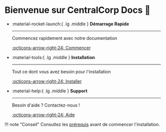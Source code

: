 # Bienvenue sur CentralCorp Docs 🚀

<div class="grid cards" markdown>

-   :material-rocket-launch:{ .lg .middle } __Démarrage Rapide__

    ---

    Commencez rapidement avec notre documentation

    [:octicons-arrow-right-24: Commencer](prerequis.md)

-   :material-tools:{ .lg .middle } __Installation__

    ---
    
    Tout ce dont vous avez besoin pour l'installation

    [:octicons-arrow-right-24: Installer](step1.md)

-   :material-help:{ .lg .middle } __Support__

    ---
    
    Besoin d'aide ? Contactez-nous !

    [:octicons-arrow-right-24: Aide](https://discord.gg/centralcorp)

</div>


!!! note "Conseil"
    Consultez les [prérequis](prerequis.md) avant de commencer l'installation.
